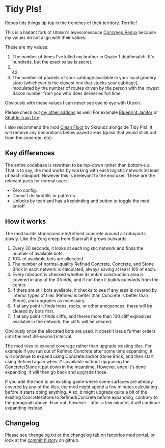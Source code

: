 # Tidy Pls!

Robos tidy things tip top in the trenches of their territory. Terrific!

This is a blatant fork of Utoxin's awesomesauce [Concreep Redux](https://github.com/utoxin/concreep-redux) because my values do not align with their values.

These are my values:

1. The number of times I've killed my brother in Quake 1 deathmatch. It's hundreds, but the exact value is secret.
2.  42.
3. The number of packets of sour cabbage available in your local grocery store (whichever is the closest one that stocks sour cabbage), modulated by the number of routes driven by the person with the lowest Bacon number from you who does deliveries full time.

Obviously with these values I can never see eye to eye with Utoxin.

Please check out [my other addons](https://mods.factorio.com/user/folk) as well! For example [Blueprint Janitor](https://mods.factorio.com/mods/folk/folk-janitor) or [Shuttle Train Lite](https://mods.factorio.com/mod/folk-shuttle).

I also recommend the mod [Clean Floor](https://mods.factorio.com/mod/CleanFloor) by Skrundz alongside Tidy Pls!. It will remove any decorations below paved areas (grass that would stick out from the concrete, etc).

## Key differences

The entire codebase is rewritten to be top-down rather than bottom-up. That is to say, the mod works by working with each logistic network instead of each roboport. However this is irrelevant to the end user. These are the relevant parts for normal users:

-   Zero config.
-   Doesn't do landfills or patterns.
-   Unlocks by tech and has a keybinding and button to toggle the mod on/off.

## How it works

The mod builds stone/concrete/refined concrete around all roboports slowly. Like the Zerg creep from Starcraft it grows outwards.

1. Every 30 seconds, it looks at each logistic network and finds the number of available bots.
2. 10% of available bots are allocated.
3. The number of normal-quality Refined Concrete, Concrete, and Stone Brick in each network is calculated, always saving at least 100 of each.
4. Every roboport is checked whether its entire construction area is covered in any of the 3 kinds, and if not then it builds outwards from the center.
5. If there are still bots available, it checks to see if any area is covered by inferior types of tiles (Refined is better than Concrete is better than Stone), and upgrades as necessary.
6. If at any point it finds trees, rocks, or other annoyances, these will be cleared by bots first.
7. If at any point it finds cliffs, and theres more than 100 cliff explosives available in the network, the cliffs will be cleared.

Obviously once the allocated bots are used, it doesn't issue further orders until the next 30-second interval.

The mod tries to expand coverage rather than upgrade existing tiles. For example if you run out of Refined Concrete after some time expanding, it will continue to expand using Concrete and/or Stone Brick, and then start using Refined again when it's available without upgrading the Concrete/Stone it put down in the meantime. However, once it's done expanding, it will then go back and upgrade those.

If you add the mod to an existing game where some surfaces are already covered by any of the tiles, the mod might spend a few minutes calculating before it starts doing anything. Also, it might upgrade quite a bit of the existing Concrete/Stone to Refined/Concrete before expanding, contrary to the paragraph above. Fear not, however - after a few minutes it will continue expanding instead.

## Changelog

Please see changelog.txt or the changelog tab on factorios mod portal, or look at the [commit history](https://github.com/folknor/factorio-tidypls/commits/main/) on github.
